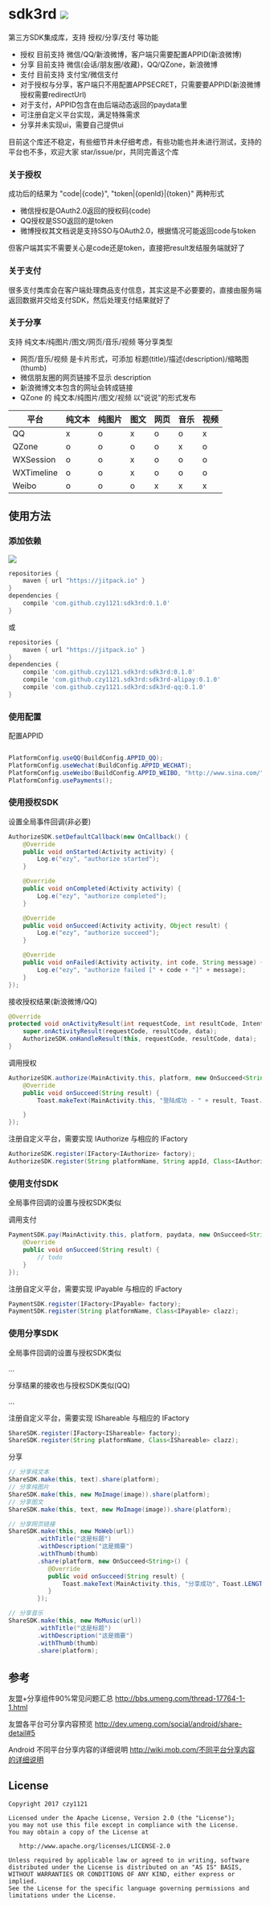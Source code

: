# sdk3rd [![](https://jitpack.io/v/czy1121/sdk3rd.svg)](https://jitpack.io/#czy1121/sdk3rd)

第三方SDK集成库，支持 授权/分享/支付 等功能

- 授权 目前支持 微信/QQ/新浪微博，客户端只需要配置APPID(新浪微博)
- 分享 目前支持 微信(会话/朋友圈/收藏)，QQ/QZone，新浪微博
- 支付 目前支持 支付宝/微信支付
- 对于授权与分享，客户端只不用配置APPSECRET，只需要要APPID(新浪微博授权需要redirectUrl)
- 对于支付，APPID包含在由后端动态返回的paydata里
- 可注册自定义平台实现，满足特殊需求
- 分享并未实现ui，需要自己提供ui


目前这个库还不稳定，有些细节并未仔细考虑，有些功能也并未进行测试，支持的平台也不多，欢迎大家 star/issue/pr，共同完善这个库

### 关于授权

成功后的结果为 "code|{code}", "token|{openId}|{token}" 两种形式

- 微信授权是OAuth2.0返回的授权码(code)
- QQ授权是SSO返回的是token
- 微博授权其文档说是支持SSO与OAuth2.0，根据情况可能返回code与token

但客户端其实不需要关心是code还是token，直接把result发结服务端就好了


### 关于支付

很多支付类库会在客户端处理商品支付信息，其实这是不必要要的，直接由服务端返回数据并交给支付SDK，然后处理支付结果就好了


### 关于分享

支持 纯文本/纯图片/图文/网页/音乐/视频 等分享类型

- 网页/音乐/视频 是卡片形式，可添加 标题(title)/描述(description)/缩略图(thumb)
- 微信朋友圈的网页链接不显示 description
- 新浪微博文本包含的网址会转成链接
- QZone 的 纯文本/纯图片/图文/视频 以“说说”的形式发布

|平台|纯文本|纯图片|图文|网页|音乐|视频|
|---|---|---|---|---|---|---|
|QQ|x|o|x|o|o|x|
|QZone|o|o|o|o|x|o|
|WXSession|o|o|x|o|o|o|
|WXTimeline|o|o|x|o|o|o|
|Weibo|o|o|o|x|x|x|



## 使用方法


### 添加依赖

[![](https://jitpack.io/v/czy1121/sdk3rd.svg)](https://jitpack.io/#czy1121/sdk3rd)

``` groovy
repositories {
    maven { url "https://jitpack.io" }
}
dependencies {
    compile 'com.github.czy1121:sdk3rd:0.1.0'
}
```

或

``` groovy
repositories {
    maven { url "https://jitpack.io" }
}
dependencies {
    compile 'com.github.czy1121.sdk3rd:sdk3rd:0.1.0'
    compile 'com.github.czy1121.sdk3rd:sdk3rd-alipay:0.1.0'
    compile 'com.github.czy1121.sdk3rd:sdk3rd-qq:0.1.0'
}
```

### 使用配置

配置APPID

``` java

PlatformConfig.useQQ(BuildConfig.APPID_QQ);
PlatformConfig.useWechat(BuildConfig.APPID_WECHAT);
PlatformConfig.useWeibo(BuildConfig.APPID_WEIBO, "http://www.sina.com/");
PlatformConfig.usePayments();

```


### 使用授权SDK

设置全局事件回调(非必要)


``` java
AuthorizeSDK.setDefaultCallback(new OnCallback() {
    @Override
    public void onStarted(Activity activity) {
        Log.e("ezy", "authorize started");
    }

    @Override
    public void onCompleted(Activity activity) {
        Log.e("ezy", "authorize completed");
    }

    @Override
    public void onSucceed(Activity activity, Object result) {
        Log.e("ezy", "authorize succeed");
    }

    @Override
    public void onFailed(Activity activity, int code, String message) {
        Log.e("ezy", "authorize failed [" + code + "]" + message);
    }
});

```

接收授权结果(新浪微博/QQ)

``` java
@Override
protected void onActivityResult(int requestCode, int resultCode, Intent data) {
    super.onActivityResult(requestCode, resultCode, data);
    AuthorizeSDK.onHandleResult(this, requestCode, resultCode, data);
}
```

调用授权

``` java
AuthorizeSDK.authorize(MainActivity.this, platform, new OnSucceed<String>() {
    @Override
    public void onSucceed(String result) {
        Toast.makeText(MainActivity.this, "登陆成功 - " + result, Toast.LENGTH_LONG).show();

    }
});
```

注册自定义平台，需要实现 IAuthorize 与相应的 IFactory

``` java
AuthorizeSDK.register(IFactory<IAuthorize> factory);
AuthorizeSDK.register(String platformName, String appId, Class<IAuthorize> clazz);
```


### 使用支付SDK

全局事件回调的设置与授权SDK类似


调用支付

``` java
PaymentSDK.pay(MainActivity.this, platform, paydata, new OnSucceed<String>() {
    @Override
    public void onSucceed(String result) {
        // todo
    }
});
```

注册自定义平台，需要实现 IPayable 与相应的 IFactory

``` java
PaymentSDK.register(IFactory<IPayable> factory);
PaymentSDK.register(String platformName, Class<IPayable> clazz);
```


### 使用分享SDK

全局事件回调的设置与授权SDK类似

...

分享结果的接收也与授权SDK类似(QQ)

...

注册自定义平台，需要实现 IShareable 与相应的 IFactory

``` java
ShareSDK.register(IFactory<IShareable> factory);
ShareSDK.register(String platformName, Class<IShareable> clazz);
```

分享


``` java
// 分享纯文本
ShareSDK.make(this, text).share(platform);
// 分享纯图片
ShareSDK.make(this, new MoImage(image)).share(platform);
// 分享图文
ShareSDK.make(this, text, new MoImage(image)).share(platform);

// 分享网页链接
ShareSDK.make(this, new MoWeb(url))
        .withTitle("这是标题")
        .withDescription("这是摘要")
        .withThumb(thumb)
        .share(platform, new OnSucceed<String>() {
           @Override
           public void onSucceed(String result) {
               Toast.makeText(MainActivity.this, "分享成功", Toast.LENGTH_LONG).show();
           }
        });

// 分享音乐
ShareSDK.make(this, new MoMusic(url))
        .withTitle("这是标题")
        .withDescription("这是摘要")
        .withThumb(thumb)
        .share(platform);
```



## 参考

友盟+分享组件90%常见问题汇总
http://bbs.umeng.com/thread-17764-1-1.html

友盟各平台可分享内容预览
http://dev.umeng.com/social/android/share-detail#5

Android 不同平台分享内容的详细说明
http://wiki.mob.com/不同平台分享内容的详细说明

## License

```
Copyright 2017 czy1121

Licensed under the Apache License, Version 2.0 (the "License");
you may not use this file except in compliance with the License.
You may obtain a copy of the License at

   http://www.apache.org/licenses/LICENSE-2.0

Unless required by applicable law or agreed to in writing, software
distributed under the License is distributed on an "AS IS" BASIS,
WITHOUT WARRANTIES OR CONDITIONS OF ANY KIND, either express or implied.
See the License for the specific language governing permissions and
limitations under the License.
```